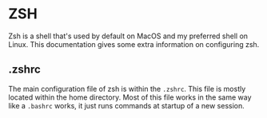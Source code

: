 # ZSH

Zsh is a shell that's used by default on MacOS and my preferred shell on Linux. This documentation gives some extra information on configuring zsh.

## .zshrc

The main configuration file of zsh is within the `.zshrc`. This file is mostly located within the home directory. Most of this file works in the same way like a `.bashrc` works, it just runs commands at startup of a new session.